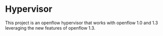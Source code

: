 # Hypervisor

This project is an openflow hypervisor that works with openflow 1.0 and 1.3 leveraging the new features of openflow 1.3.
